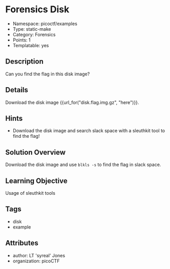 # Forensics Disk

- Namespace: picoctf/examples
- Type: static-make
- Category: Forensics
- Points: 1
- Templatable: yes

## Description

Can you find the flag in this disk image?

## Details
Download the disk image {{url_for("disk.flag.img.gz", "here")}}.

## Hints

- Download the disk image and search slack space with a sleuthkit tool to find 
  the flag!

## Solution Overview

Download the disk image and use `blkls -s` to find the flag in slack space.

## Learning Objective

Usage of sleuthkit tools

## Tags

- disk
- example

## Attributes

- author: LT 'syreal' Jones
- organization: picoCTF
